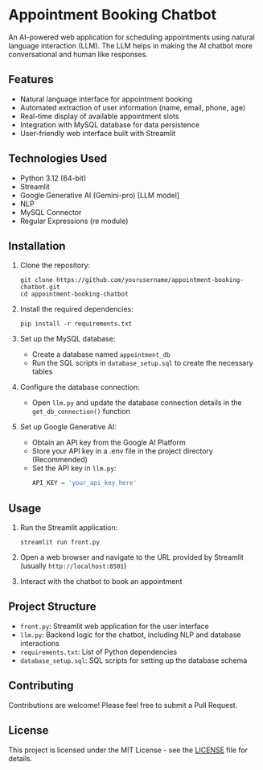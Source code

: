 # Appointment Booking Chatbot

An AI-powered web application for scheduling appointments using natural language interaction (LLM). The LLM helps in making the AI chatbot more conversational and human like responses.

## Features

- Natural language interface for appointment booking
- Automated extraction of user information (name, email, phone, age)
- Real-time display of available appointment slots
- Integration with MySQL database for data persistence
- User-friendly web interface built with Streamlit

## Technologies Used

- Python 3.12 (64-bit)
- Streamlit
- Google Generative AI (Gemini-pro) [LLM model]
- NLP
- MySQL Connector
- Regular Expressions (re module)

## Installation

1. Clone the repository:
   ```
   git clone https://github.com/yourusername/appointment-booking-chatbot.git
   cd appointment-booking-chatbot
   ```

2. Install the required dependencies:
   ```
   pip install -r requirements.txt
   ```

3. Set up the MySQL database:
   - Create a database named `appointment_db`
   - Run the SQL scripts in `database_setup.sql` to create the necessary tables

4. Configure the database connection:
   - Open `llm.py` and update the database connection details in the `get_db_connection()` function

5. Set up Google Generative AI:
   - Obtain an API key from the Google AI Platform
   - Store your API key in a .env file in the project directory (Recommended)
   - Set the API key in `llm.py`:
     ```python
     API_KEY = 'your_api_key_here'
     ```

## Usage

1. Run the Streamlit application:
   ```
   streamlit run front.py
   ```

2. Open a web browser and navigate to the URL provided by Streamlit (usually `http://localhost:8501`)

3. Interact with the chatbot to book an appointment

## Project Structure

- `front.py`: Streamlit web application for the user interface
- `llm.py`: Backend logic for the chatbot, including NLP and database interactions
- `requirements.txt`: List of Python dependencies
- `database_setup.sql`: SQL scripts for setting up the database schema

## Contributing

Contributions are welcome! Please feel free to submit a Pull Request.

## License

This project is licensed under the MIT License - see the [LICENSE](LICENSE) file for details.
